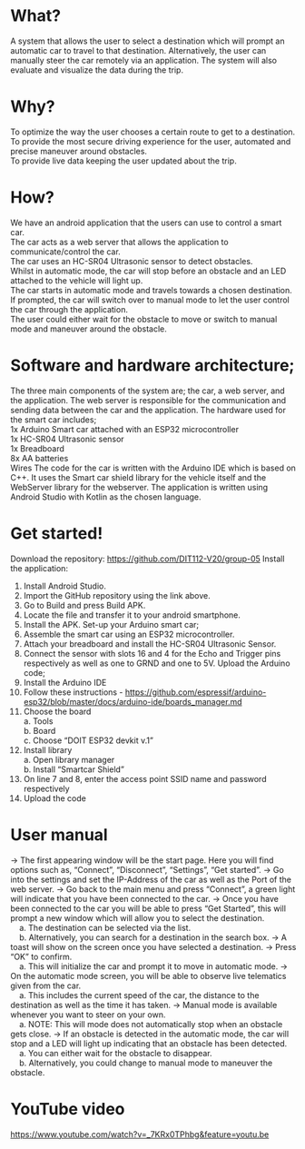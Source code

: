 # What?
A system that allows the user to select a destination which will prompt an automatic car to travel to that destination. Alternatively, the user can manually steer the car remotely via an application. The system will also evaluate and visualize the data during the trip.
# Why?
To optimize the way the user chooses a certain route to get to a destination.<br/>
To provide the most secure driving experience for the user, automated and precise maneuver around obstacles.<br/>
To provide live data keeping the user updated about the trip.
# How?
We have an android application that the users can use to control a smart car. <br/>
The car acts as a web server that allows the application to communicate/control the car.<br/>
The car uses an HC-SR04 Ultrasonic sensor to detect obstacles. <br/>
Whilst in automatic mode, the car will stop before an obstacle and an LED attached to the vehicle will light up.<br/>
The car starts in automatic mode and travels towards a chosen destination. If prompted, the car will switch over to manual mode to let the user control the car through the application.<br/>
The user could either wait for the obstacle to move or switch to manual mode and maneuver around the obstacle.
# Software and hardware architecture;
The three main components of the system are; the car, a web server, and the application. The web server is responsible for the communication and sending data between the car and the application.
The hardware used for the smart car includes;<br/>
1x Arduino Smart car attached with an ESP32 microcontroller<br/>
1x HC-SR04 Ultrasonic sensor<br/>
1x Breadboard<br/>
8x AA batteries<br/>
Wires
The code for the car is written with the Arduino IDE which is based on C++. It uses the Smart car shield library for the vehicle itself and the WebServer library for the webserver.
The application is written using Android Studio with Kotlin as the chosen language.
# Get started!
Download the repository: https://github.com/DIT112-V20/group-05 
Install the application:
  1. Install Android Studio.
  2. Import the GitHub repository using the link above.
  3. Go to Build and press Build APK.
  4. Locate the file and transfer it to your android smartphone.
  5. Install the APK.
Set-up your Arduino smart car;
  1. Assemble the smart car using an ESP32 microcontroller.
  2. Attach your breadboard and install the HC-SR04 Ultrasonic Sensor.
  3. Connect the sensor with slots 16 and 4 for the Echo and Trigger pins respectively as well as one to GRND and one to 5V.
Upload the Arduino code;
  1. Install the Arduino IDE
  2. Follow these instructions - https://github.com/espressif/arduino-esp32/blob/master/docs/arduino-ide/boards_manager.md
  3. Choose the board<br/>
    a. Tools<br/>
    b. Board<br/>
    c. Choose “DOIT ESP32 devkit v.1”
  4. Install library<br/>
    a. Open library manager<br/>
    b. Install “Smartcar Shield”
  5. On line 7 and 8, enter the access point SSID name and password respectively
  6. Upload the code
# User manual
 -> The first appearing window will be the start page. Here you will find options such as, “Connect”, “Disconnect”, “Settings”, “Get started”.
 -> Go into the settings and set the IP-Address of the car as well as the Port of the web server.
 -> Go back to the main menu and press “Connect”, a green light will indicate that you have been connected to the car.
 -> Once you have been connected to the car you will be able to press “Get Started”, this will prompt a new window which will allow you to select the destination. <br/>
        &nbsp; &nbsp; a. The destination can be selected via the list. <br/>
        &nbsp; &nbsp; b. Alternatively, you can search for a destination in the search box.
 -> A toast will show on the screen once you have selected a destination.
 -> Press “OK” to confirm.<br/>
        &nbsp; &nbsp; a. This will initialize the car and prompt it to move in automatic mode.
 -> On the automatic mode screen, you will be able to observe live telematics given from the car.<br/>
        &nbsp; &nbsp; a. This includes the current speed of the car, the distance to the destination as well as the time it has taken.
 -> Manual mode is available whenever you want to steer on your own.<br/>
        &nbsp; &nbsp; a. NOTE: This will mode does not automatically stop when an obstacle gets close.
 -> If an obstacle is detected in the automatic mode, the car will stop and a LED will light up indicating that an obstacle has been detected.<br/>
        &nbsp; &nbsp; a. You can either wait for the obstacle to disappear.<br/>
        &nbsp; &nbsp; b. Alternatively, you could change to manual mode to maneuver the obstacle.
# YouTube video
https://www.youtube.com/watch?v=_7KRx0TPhbg&feature=youtu.be
